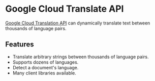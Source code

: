 # Google Cloud Translate API

[Google Cloud Translation API](https://cloud.google.com/translate/docs/) can dynamically translate text between thousands of language pairs.

## Features

* Translate arbitrary strings between thousands of language pairs.
* Supports dozens of languages.
* Detect a document's language.
* Many client libraries available.
